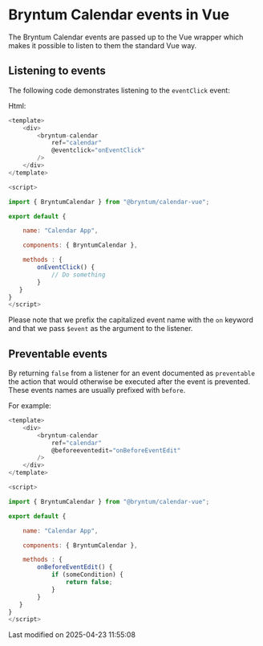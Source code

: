 # Bryntum Calendar events in Vue

The Bryntum Calendar events are passed up to the Vue wrapper which makes it possible to listen to them the standard
Vue way.

## Listening to events

The following code demonstrates listening to the `eventClick` event:

Html:

```javascript
<template>
    <div>
        <bryntum-calendar
            ref="calendar"
            @eventclick="onEventClick"
        />
    </div>
</template>

<script>

import { BryntumCalendar } from "@bryntum/calendar-vue";

export default {

    name: "Calendar App",

    components: { BryntumCalendar },

    methods : {
        onEventClick() {
            // Do something
        }
   }
}
</script>
```

Please note that we prefix the capitalized event name with the `on` keyword and that we pass `$event` as
the argument to the listener.

## Preventable events

By returning `false` from a listener for an event documented as `preventable` the action that would otherwise be
executed after the event is prevented. These events names are usually prefixed with `before`.

For example:

```javascript
<template>
    <div>
        <bryntum-calendar
            ref="calendar"
            @beforeeventedit="onBeforeEventEdit"
        />
    </div>
</template>

<script>

import { BryntumCalendar } from "@bryntum/calendar-vue";

export default {

    name: "Calendar App",

    components: { BryntumCalendar },

    methods : {
        onBeforeEventEdit() {
            if (someCondition) {
                return false;
            }
        }
   }
}
</script>
```


<p class="last-modified">Last modified on 2025-04-23 11:55:08</p>